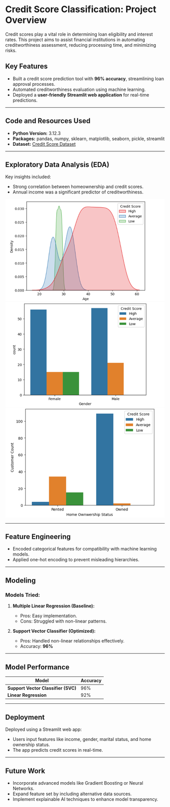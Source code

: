 # Credit Score Classification: Project Overview

Credit scores play a vital role in determining loan eligibility and interest rates. This project aims to assist financial institutions in automating creditworthiness assessment, reducing processing time, and minimizing risks.  

## Key Features  
- Built a credit score prediction tool with **96% accuracy**, streamlining loan approval processes.  
- Automated creditworthiness evaluation using machine learning.  
- Deployed a **user-friendly Streamlit web application** for real-time predictions.  

---

## Code and Resources Used  

- **Python Version:** 3.12.3  
- **Packages:** pandas, numpy, sklearn, matplotlib, seaborn, pickle, streamlit  
- **Dataset:** [Credit Score Dataset](https://github.com/theguyoliver/machine_learning/blob/main/credit_score_classification/data/credit_score.csv)  

---

## Exploratory Data Analysis (EDA)  

Key insights included:  
- Strong correlation between homeownership and credit scores.  
- Annual income was a significant predictor of creditworthiness.  

![age vs credit score](https://github.com/theguyoliver/machine_learning/blob/main/credit_score_classification/images/age_vs_credit_score.png)
![gender vs credit score](https://github.com/theguyoliver/machine_learning/blob/main/credit_score_classification/images/gender_vs_credit_score.png)
![home ownership vs credit score](https://github.com/theguyoliver/machine_learning/blob/main/credit_score_classification/images/home_ownership_vs_credit_score.png)

---

## Feature Engineering  

- Encoded categorical features for compatibility with machine learning models.  
- Applied one-hot encoding to prevent misleading hierarchies.  

---

## Modeling  

### Models Tried:  
1. **Multiple Linear Regression (Baseline):**  
   - Pros: Easy implementation.  
   - Cons: Struggled with non-linear patterns.  

2. **Support Vector Classifier (Optimized):**  
   - Pros: Handled non-linear relationships effectively.  
   - Accuracy: **96%**  

---

## Model Performance  

| Model                     | Accuracy |  
|---------------------------|----------|  
| **Support Vector Classifier (SVC)** | 96%      |  
| **Linear Regression**          | 92%      |  

---

## Deployment  

Deployed using a Streamlit web app:  
- Users input features like income, gender, marital status, and home ownership status.  
- The app predicts credit scores in real-time.  

---

## Future Work  

- Incorporate advanced models like Gradient Boosting or Neural Networks.  
- Expand feature set by including alternative data sources.  
- Implement explainable AI techniques to enhance model transparency.  

